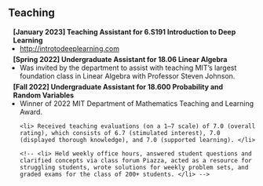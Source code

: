 <h2 id="teaching">Teaching</h2>

<h4 style="margin:0 10px 0;">[January 2023] Teaching Assistant for 6.S191 Introduction to Deep Learning</h4>

<ul style="margin:0 0 5px;">
  <li><a href="http://introtodeeplearning.com">http://introtodeeplearning.com</a></li>

</ul>

<h4 style="margin:0 10px 0;">[Spring 2022] Undergraduate Assistant for 18.06 Linear Algebra</h4>

<ul style="margin:0 0 5px;">
  <li>Was invited by the department to assist with teaching MIT’s largest foundation class in Linear Algebra with Professor Steven Johnson.</li>

</ul>

<h4 style="margin:0 10px 0;">[Fall 2022] Undergraduate Assistant for 18.600 Probability and Random Variables</h4>

<ul style="margin:0 0 5px;">
  <li> Winner of 2022 MIT Department of Mathematics Teaching and Learning Award. </li>

    <li> Received teaching evaluations (on a 1–7 scale) of 7.0 (overall rating), which consists of 6.7 (stimulated interest), 7.0 (displayed thorough knowledge), and 7.0 (supported learning). </li>

    <!-- <li> Held weekly office hours, answered student questions and clarified concepts via class forum Piazza, acted as a resource for struggling students, wrote solutions for weekly problem sets, and graded exams for the class of 200+ students. </li> -->

</ul>

<br/>
